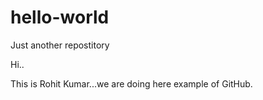 # hello-world
Just another repostitory

Hi..

This is Rohit Kumar...we are doing here example of GitHub.
